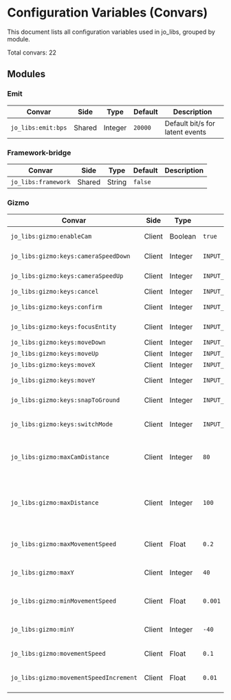 # Configuration Variables (Convars)

This document lists all configuration variables used in jo_libs, grouped by module.

Total convars: 22

## Modules

### Emit
| Convar | Side | Type | Default | Description |
|--------|------|------|---------|-------------|
| `jo_libs:emit:bps` | Shared | Integer | `20000` | Default bit/s for latent events |

### Framework-bridge
| Convar | Side | Type | Default | Description |
|--------|------|------|---------|-------------|
| `jo_libs:framework` | Shared | String | `false` |  |

### Gizmo
| Convar | Side | Type | Default | Description |
|--------|------|------|---------|-------------|
| `jo_libs:gizmo:enableCam` | Client | Boolean | `true` | Enable/Disable camera feature |
| `jo_libs:gizmo:keys:cameraSpeedDown` | Client | Integer | ``INPUT_SELECT_NEXT_WEAPON`` | Decrease camera speed |
| `jo_libs:gizmo:keys:cameraSpeedUp` | Client | Integer | ``INPUT_SELECT_PREV_WEAPON`` | Increase camera speed |
| `jo_libs:gizmo:keys:cancel` | Client | Integer | ``INPUT_GAME_MENU_TAB_RIGHT_SECONDARY`` | Cancel operation |
| `jo_libs:gizmo:keys:confirm` | Client | Integer | ``INPUT_FRONTEND_ACCEPT`` | Confirm placement |
| `jo_libs:gizmo:keys:focusEntity` | Client | Integer | ``INPUT_SHOP_SPECIAL`` | Toggle focus on entity |
| `jo_libs:gizmo:keys:moveDown` | Client | Integer | ``INPUT_FRONTEND_RUP`` | Move down |
| `jo_libs:gizmo:keys:moveUp` | Client | Integer | ``INPUT_FRONTEND_X`` | Move up |
| `jo_libs:gizmo:keys:moveX` | Client | Integer | ``INPUT_SCRIPTED_FLY_LR`` | Move left/right |
| `jo_libs:gizmo:keys:moveY` | Client | Integer | ``INPUT_SCRIPTED_FLY_UD`` | Move forward/backward |
| `jo_libs:gizmo:keys:snapToGround` | Client | Integer | ``INPUT_INTERACT_OPTION1`` | Snap entity to ground |
| `jo_libs:gizmo:keys:switchMode` | Client | Integer | ``INPUT_RELOAD`` | Switch between translate/rotate modes |
| `jo_libs:gizmo:maxCamDistance` | Client | Integer | `80` | Maximum distance camera can be moved from player |
| `jo_libs:gizmo:maxDistance` | Client | Integer | `100` | Maximum distance entity can be moved from starting position (set to false to disable) |
| `jo_libs:gizmo:maxMovementSpeed` | Client | Float | `0.2` | Maximum movement speed for camera |
| `jo_libs:gizmo:maxY` | Client | Integer | `40` | Maximum Y value for camera rotation |
| `jo_libs:gizmo:minMovementSpeed` | Client | Float | `0.001` | Minimum movement speed for camera |
| `jo_libs:gizmo:minY` | Client | Integer | `-40` | Minimum Y value for camera rotation |
| `jo_libs:gizmo:movementSpeed` | Client | Float | `0.1` | Default movement speed for camera |
| `jo_libs:gizmo:movementSpeedIncrement` | Client | Float | `0.01` | Increment value when adjusting camera speed |